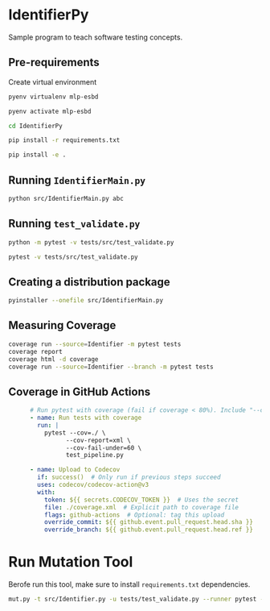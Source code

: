 # IdentifierPy

Sample program to teach software testing concepts.

## Pre-requirements

Create virtual environment

```bash
pyenv virtualenv mlp-esbd
```

```bash
pyenv activate mlp-esbd
```

```bash
cd IdentifierPy
```

```bash
pip install -r requirements.txt
```

```bash
pip install -e .
```

## Running `IdentifierMain.py`

```bash
python src/IdentifierMain.py abc
```

## Running `test_validate.py`

```bash
python -m pytest -v tests/src/test_validate.py
```

```bash
pytest -v tests/src/test_validate.py
```

## Creating a distribution package

```bash
pyinstaller --onefile src/IdentifierMain.py
```

## Measuring Coverage

```bash
coverage run --source=Identifier -m pytest tests
coverage report
coverage html -d coverage
coverage run --source=Identifier --branch -m pytest tests
```

## Coverage in GitHub Actions

```yaml
      # Run pytest with coverage (fail if coverage < 80%). Include "--cov-branch \" below to use branch coverage
      - name: Run tests with coverage  
        run: |
          pytest --cov=./ \
                --cov-report=xml \
                --cov-fail-under=60 \
                test_pipeline.py

      - name: Upload to Codecov
        if: success()  # Only run if previous steps succeed
        uses: codecov/codecov-action@v3
        with:
          token: ${{ secrets.CODECOV_TOKEN }}  # Uses the secret
          file: ./coverage.xml  # Explicit path to coverage file
          flags: github-actions  # Optional: tag this upload
          override_commit: ${{ github.event.pull_request.head.sha }}
          override_branch: ${{ github.event.pull_request.head.ref }}
```

# Run Mutation Tool

Berofe run this tool, make sure to install `requirements.txt` dependencies.

```bash
mut.py -t src/Identifier.py -u tests/test_validate.py --runner pytest --report-html mutpy
```